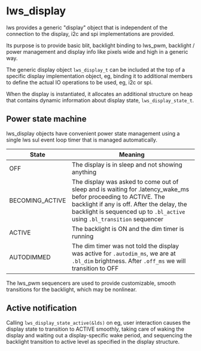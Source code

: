 # lws_display

lws provides a generic "display" object that is independent of the connection
to the display, i2c and spi implementations are provided.

Its purpose is to provide basic blit, backlight binding to lws_pwm, backlight /
power management and display info like pixels wide and high in a generic way.

The generic display object `lws_display_t` can be included at the top of a
specific display implementation object, eg, binding it to additional members
to define the actual IO operations to be used, eg, i2c or spi.

When the display is instantiated, it allocates an additional structure on heap
that contains dynamic information about display state, `lws_display_state_t`.

## Power state machine

lws_display objects have convenient power state management using a single lws
sul event loop timer that is managed automatically.

State|Meaning
---|---
OFF|The display is in sleep and not showing anything
BECOMING_ACTIVE|The display was asked to come out of sleep and is waiting for .latency_wake_ms befor proceeding to ACTIVE.  The backlight if any is off.  After the delay, the backlight is sequenced up to `.bl_active` using `.bl_transition` sequencer
ACTIVE|The backlight is ON and the dim timer is running
AUTODIMMED|The dim timer was not told the display was active for `.autodim_ms`, we are at `.bl_dim` brightness.  After `.off_ms` we will transition to OFF 

The lws_pwm sequencers are used to provide customizable, smooth transitions for
the backlight, which may be nonlinear.

## Active notification

Calling `lws_display_state_active(&lds)` on eg, user interaction causes the
display state to transition to ACTIVE smoothly, taking care of waking the display
and waiting out a display-specific wake period, and sequencing the backlight
transition to active level as specified in the display structure.
